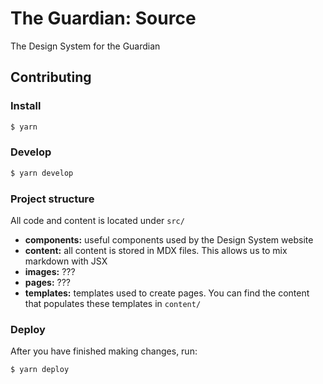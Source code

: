 # The Guardian: Source

The Design System for the Guardian

## Contributing

### Install

```sh
$ yarn
```

### Develop

```sh
$ yarn develop
```

### Project structure

All code and content is located under `src/`

- **components:** useful components used by the Design System website
- **content:** all content is stored in MDX files. This allows us to mix markdown with JSX
- **images:** ???
- **pages:** ???
- **templates:** templates used to create pages. You can find the content that populates these templates in `content/`

### Deploy

After you have finished making changes, run:

```sh
$ yarn deploy
```
